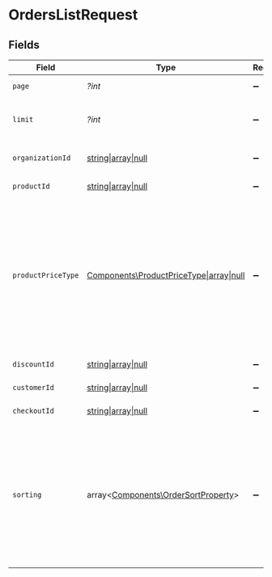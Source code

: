 # OrdersListRequest


## Fields

| Field                                                                                                                                                                                 | Type                                                                                                                                                                                  | Required                                                                                                                                                                              | Description                                                                                                                                                                           |
| ------------------------------------------------------------------------------------------------------------------------------------------------------------------------------------- | ------------------------------------------------------------------------------------------------------------------------------------------------------------------------------------- | ------------------------------------------------------------------------------------------------------------------------------------------------------------------------------------- | ------------------------------------------------------------------------------------------------------------------------------------------------------------------------------------- |
| `page`                                                                                                                                                                                | *?int*                                                                                                                                                                                | :heavy_minus_sign:                                                                                                                                                                    | Page number, defaults to 1.                                                                                                                                                           |
| `limit`                                                                                                                                                                               | *?int*                                                                                                                                                                                | :heavy_minus_sign:                                                                                                                                                                    | Size of a page, defaults to 10. Maximum is 100.                                                                                                                                       |
| `organizationId`                                                                                                                                                                      | [string\|array\|null](../../Models/Operations/OrdersListQueryParamOrganizationIDFilter.md)                                                                                            | :heavy_minus_sign:                                                                                                                                                                    | Filter by organization ID.                                                                                                                                                            |
| `productId`                                                                                                                                                                           | [string\|array\|null](../../Models/Operations/OrdersListQueryParamProductIDFilter.md)                                                                                                 | :heavy_minus_sign:                                                                                                                                                                    | Filter by product ID.                                                                                                                                                                 |
| `productPriceType`                                                                                                                                                                    | [Components\ProductPriceType\|array\|null](../../Models/Operations/ProductPriceTypeFilter.md)                                                                                         | :heavy_minus_sign:                                                                                                                                                                    | Filter by product price type. `recurring` will return orders corresponding to subscriptions creations or renewals. `one_time` will return orders corresponding to one-time purchases. |
| `discountId`                                                                                                                                                                          | [string\|array\|null](../../Models/Operations/QueryParamDiscountIDFilter.md)                                                                                                          | :heavy_minus_sign:                                                                                                                                                                    | Filter by discount ID.                                                                                                                                                                |
| `customerId`                                                                                                                                                                          | [string\|array\|null](../../Models/Operations/OrdersListQueryParamCustomerIDFilter.md)                                                                                                | :heavy_minus_sign:                                                                                                                                                                    | Filter by customer ID.                                                                                                                                                                |
| `checkoutId`                                                                                                                                                                          | [string\|array\|null](../../Models/Operations/CheckoutIDFilter.md)                                                                                                                    | :heavy_minus_sign:                                                                                                                                                                    | Filter by checkout ID.                                                                                                                                                                |
| `sorting`                                                                                                                                                                             | array<[Components\OrderSortProperty](../../Models/Components/OrderSortProperty.md)>                                                                                                   | :heavy_minus_sign:                                                                                                                                                                    | Sorting criterion. Several criteria can be used simultaneously and will be applied in order. Add a minus sign `-` before the criteria name to sort by descending order.               |